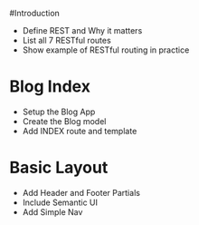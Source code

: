 #Introduction
* Define REST and Why it matters
* List all 7 RESTful routes
* Show example of RESTful routing in practice

# Blog Index
* Setup the Blog App
* Create the Blog model
* Add INDEX route and template

# Basic Layout
* Add Header and Footer Partials
* Include Semantic UI
* Add Simple Nav
